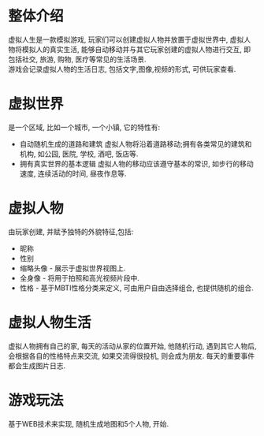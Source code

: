 # 整体介绍
虚拟人生是一款模拟游戏, 玩家们可以创建虚拟人物并放置于虚拟世界中, 虚拟人物将模拟人的真实生活, 能够自动移动并与其它玩家创建的虚拟人物进行交互, 即包括社交, 旅游, 购物, 医疗等常见的生活场景.    
游戏会记录虚拟人物的生活日志, 包括文字,图像,视频的形式, 可供玩家查看.
# 虚拟世界
是一个区域, 比如一个城市, 一个小镇, 它的特性有:
* 自动随机生成的道路和建筑
  虚拟人物将沿着道路移动;拥有各类常见的建筑和机构, 如公园, 医院, 学校, 酒吧, 饭店等.
* 拥有真实世界的基本逻辑
  虚拟人物的移动应该遵守基本的常识, 如步行的移动速度, 连续活动的时间, 昼夜作息等.
# 虚拟人物
由玩家创建, 并赋予独特的外貌特征,包括:
* 昵称
* 性别
* 缩略头像 - 展示于虚拟世界视图上.
* 全身像 - 将用于拍照和高光视频片段中.
* 性格 - 基于MBTI性格分类来定义, 可由用户自由选择组合, 也提供随机的组合.
# 虚拟人物生活
虚拟人物拥有自己的家, 每天的活动从家的位置开始, 他随机行动, 遇到其它人物后, 会根据各自的性格特点来交流, 如果交流得很投机, 则会成为朋友.
每天的重要事件都会生成图片日志.
# 游戏玩法
基于WEB技术来实现, 随机生成地图和5个人物, 开始.
